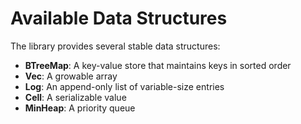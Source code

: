 # Available Data Structures

The library provides several stable data structures:

* **BTreeMap**: A key-value store that maintains keys in sorted order
* **Vec**: A growable array
* **Log**: An append-only list of variable-size entries
* **Cell**: A serializable value
* **MinHeap**: A priority queue 
